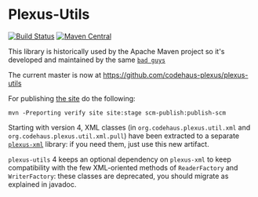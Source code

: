 Plexus-Utils
============

[![Build Status](https://github.com/codehaus-plexus/plexus-utils/actions/workflows/maven.yml/badge.svg)](https://github.com/codehaus-plexus/plexus-utils/actions)
[![Maven Central](https://img.shields.io/maven-central/v/org.codehaus.plexus/plexus-utils.svg?label=Maven%20Central)](https://search.maven.org/artifact/org.codehaus.plexus/plexus-utils)

This library is historically used by the Apache Maven project so it's developed and maintained by the same [`bad guys`](http://maven.apache.org/team.html)

The current master is now at https://github.com/codehaus-plexus/plexus-utils

For publishing [the site](https://codehaus-plexus.github.io/plexus-utils/) do the following:

```
mvn -Preporting verify site site:stage scm-publish:publish-scm
```

Starting with version 4, XML classes (in `org.codehaus.plexus.util.xml` and `org.codehaus.plexus.util.xml.pull`) have been extracted to a separate [`plexus-xml`](https://github.com/codehaus-plexus/plexus-xml/) library: if you need them, just use this new artifact.

`plexus-utils` 4 keeps an optional dependency on `plexus-xml` to keep compatibility with the few XML-oriented methods of `ReaderFactory` and `WriterFactory`: these classes are deprecated, you should migrate as explained in javadoc.
